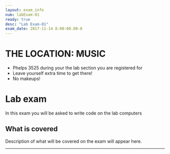 ```yaml
---
layout: exam_info
num: labExam-01
ready: true
desc: "Lab Exam-01"
exam_date: 2017-11-14 8:00:00.00-8
---
```



# THE LOCATION: MUSIC

* Phelps 3525 during your the lab section you are registered for  
* Leave yourself extra time to get there!
* No makeups!

# Lab exam

In this exam you will be asked to write code on the lab computers

## What is covered

Description of what will be covered on the exam will appear here.


---

<div style="display:none;">  http://ucsb-cs8-f17.github.io/exam/e02 </div>
